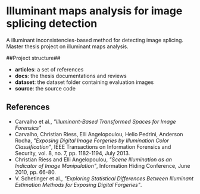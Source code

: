 # Illuminant maps analysis for image splicing detection

A illuminant inconsistencies-based method for detecting image splicing. Master thesis project on illuminant maps analysis.

##Project structure##

* **articles**: a set of references
* **docs**: the thesis documentations and reviews
* **dataset**: the dataset folder containing evaluation images
* **source**: the source code

## References ##

* Carvalho et al., *"Illuminant-Based Transformed Spaces for Image Forensics"*
* Carvalho, Christian Riess, Elli Angelopoulou, Helio Pedrini, Anderson Rocha, *"Exposing Digital Image Forgeries by Illumination Color Classification"*, IEEE Transactions on Information Forensics and Security,
  vol. 8, no. 7, pp. 1182-1194, July 2013.
* Christian Riess and Elli Angelopoulou, *"Scene Illumination as an Indicator of Image Manipulation"*, Information Hiding Conference, June 2010, pp. 66-80.
* V. Schetinger et al., *"Exploring Statistical Differences Between Illuminant Estimation Methods for Exposing Digital Forgeries"*.
